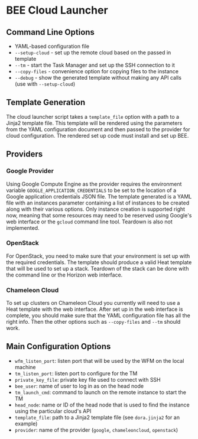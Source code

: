 # BEE Cloud Launcher

## Command Line Options

* YAML-based configuration file
* `--setup-cloud` - set up the remote cloud based on the passed in template
* `--tm` - start the Task Manager and set up the SSH connection to it
* `--copy-files` - convenience option for copying files to the instance
* `--debug` - show the generated template without making any API calls (use
   with `--setup-cloud`)

## Template Generation

The cloud launcher script takes a `template_file` option with a path to a
Jinja2 template file. This template will be rendered using the parameters from
the YAML configuration document and then passed to the provider for cloud
configuration. The rendered set up code must install and set up BEE.

## Providers

### Google Provider

Using Google Compute Engine as the provider requires the environment variable
`GOOGLE_APPLICATION_CREDENTIALS` to be set to the location of a Google
application credentials JSON file. The template generated is a YAML file with
an instances parameter containing a list of instances to be created along with
their various options. Only instance creation is supported right now, meaning
that some resources may need to be reserved using Google's web interface or the
`gcloud` command line tool. Teardown is also not implemented.

### OpenStack

For OpenStack, you need to make sure that your environment is set up with the
required credentials. The template should produce a valid Heat template that
will be used to set up a stack. Teardown of the stack can be done with the
command line or the Horizon web interface.

### Chameleon Cloud

To set up clusters on Chameleon Cloud you currently will need to use a Heat
template with the web interface. After set up in the web interface is complete,
you should make sure that the YAML configuration file has all the right info.
Then the other options such as `--copy-files` and `--tm` should work.

## Main Configuration Options

* `wfm_listen_port`: listen port that will be used by the WFM on the local machine
* `tm_listen_port`: listen port to configure for the TM
* `private_key_file`: private key file used to connect with SSH
* `bee_user`: name of user to log in as on the head node
* `tm_launch_cmd`: command to launch on the remote instance to start the TM
* `head_node`: name or ID of the head node that is used to find the instance
   using the particular cloud's API
* `template_file`: path to a Jinja2 template file (see `dora.jinja2` for an
   example)
* `provider`: name of the provider (`google`, `chameleoncloud`, `openstack`)
